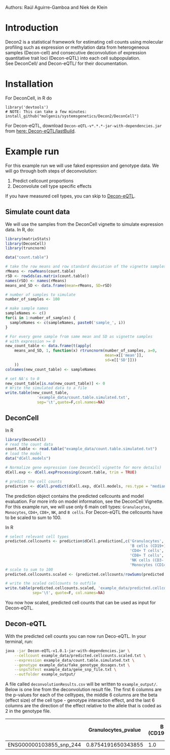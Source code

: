 Authors: Raúl Aguirre-Gamboa and Niek de Klein

# Introduction 
Decon2 is a statistical framework for estimating cell counts using molecular profiling such as expression or methylation data from heterogeneous samples (Decon-cell) and consecutive 
deconvolution of expression quantitative trait loci (Decon-eQTL) into each cell subpopulation.  
See DeconCell/ and Decon-eQTL/ for their documentation.

# Installation

For DeconCell, in R do

```
library('devtools')
# NOTE: This can take a few minutes:
install_github("molgenis/systemsgenetics/Decon2/DeconCell")
```

For Decon-eQTL, download ```Decon-eQTL-v*.*.*-jar-with-dependencies.jar``` from [here: Decon-eQTL/lastBuild](http://molgenis50.gcc.rug.nl/jenkins/job/systemsgenetics/Decon-eQTL$Decon-eQTL/lastBuild/).


# Example run

For this example run we will use faked expression and genotype data. We will go through both steps of deconvolution:  
  
1. Predict cellcount proportions  
2. Deconvolute cell type specific effects  
  
If you have measured cell types, you can skip to [Decon-eQTL](#decon-eqtl).

## Simulate count data

We will use the samples from the DeconCell vignette to simulate expression data. In R, do:

```r
library(matrixStats)
library(DeconCell)
library(truncnorm)

data("count.table")

# take the row means and row standard deviation of the vignette samples
rMeans <- rowMeans(count.table)
rSD <- rowSds(as.matrix(count.table))
names(rSD) <- names(rMeans)
means_and_SD <- data.frame(mean=rMeans, SD=rSD)

# number of samples to simulate
number_of_samples <- 100

# make sample names
sampleNames <- c()
for(i in 1:number_of_samples) {
  sampleNames <- c(sampleNames, paste0('sample_', i))
}

# For every gene sample from same mean and SD as vignette samples
# with expression >= 0
new_count_table <- data.frame(t(apply(
	means_and_SD, 1, function(x) rtruncnorm(number_of_samples, a=0,
	                                        mean=x[['mean']],
	                                        sd=x[['SD']]))
	))
colnames(new_count_table) <- sampleNames

# set NA's to 0
new_count_table[is.na(new_count_table)] <- 0
# Write the simulated data to a file
write.table(new_count_table, 
			  'example_data/count.table.simulated.txt', 
			  sep='\t',quote=F,col.names=NA)
```

## DeconCell

In R

```r
library(DeconCell)
# read the count data
count.table <- read.table("example_data/count.table.simulated.txt")
# load the model
data("dCell.models")

# Normalize gene expression (see DeconCell vignette for more details)
dCell.exp <- dCell.expProcessing(count.table, trim = TRUE)

# predict the cell counts
prediction <- dCell.predict(dCell.exp, dCell.models, res.type = "median")
```

The prediction object contains the predicted cellcounts and model evaluation. For more info on model information, see the DeconCell Vignette. For this example run, we will use only 6 main cell types: ```Granulocytes```, ```Monocytes```, ```CD4+```, ```CD8+```, ```NK```, and ```B cells```. For Decon-eQTL the cellcounts have to be scaled to sum to 100.

In R

```r
# select relevant cell types
predicted.cellcounts <- prediction$dCell.prediction[,c('Granulocytes',
                                                       'B cells (CD19+)',
                                                       'CD4+ T cells',
                                                       'CD8+ T cells',
                                                       'NK cells (CD3- CD56+)',
                                                       'Monocytes (CD14+)')]
# scale to sum to 100
predicted.cellcounts.scaled <- (predicted.cellcounts/rowSums(predicted.cellcounts))*100

# write the scaled cellcounts to outfile
write.table(predicted.cellcounts.scaled, 'example_data/predicted.cellcounts.scaled.txt', 
			sep='\t', quote=F, col.names=NA)
```

You now how scaled, predicted cell counts that can be used as input for Decon-eQTL.

## Decon-eQTL

With the predicted cell counts you can now run Deco-eQTL. In your terminal, run:

```bash
java -jar Decon-eQTL-v1.0.1-jar-with-dependencies.jar \
	--cellcount example_data/predicted.cellcounts.scaled.txt \
	--expression example_data/count.table.simulated.txt \
	--genotype example_data/fake_genotype_dosages.txt \
	--snpsToTest example_data/gene_snp_file.txt \
	--outfolder example_output/
```

A file called ```deconvolutionResults.csv``` will be written to ```example_output/```. Below is one line from the deconvolution result file. The first 6 columns are the p-values for each of the celltypes, the middle 6 columns are the beta (effect size) of the cell type - genotype interaction effect, and the last 6 columns are the direction of the effect relative to the allele that is coded as 2 in the genotype file.


|	|Granulocytes_pvalue	|B cells (CD19+)_pvalue	|CD4+ T cells_pvalue	|CD8+ T cells_pvalue	|NK cells (CD3- CD56+)_pvalue	|Monocytes (CD14+)_pvalue	|Beta1_Granulocytes	|Beta2_B cells (CD19+)	|Beta3_CD4+ T cells	|Beta4_CD8+ T cells	|Beta5_NK cells (CD3- CD56+)	|Beta6_Monocytes (CD14+)	|Beta7_Granulocytes:GT	|Beta8_B cells (CD19+):GT	|Beta9_CD4+ T cells:GT	|Beta10_CD8+ T cells:GT	|Beta11_NK cells (CD3- CD56+):GT	|Beta12_Monocytes (CD14+):GT	|effectDirectionDosage2_Granulocytes	|effectDirectionDosage2_B cells (CD19+)	|effectDirectionDosage2\_CD4+ T cells	|effectDirectionDosage2_CD8+ T cells	|effectDirectionDosage2_NK cells (CD3- CD56+)	|effectDirectionDosage2_Monocytes (CD14+)
|---|---|---|---|---|---|---|---|---|---|---|---|---|---|---|---|---|---|---|---|---|---|---|---|---
ENSG00000103855\_snp_244	|0.8754191650343855	|1.0	|0.9855839296645753	|1.0	|0.8801056746139749	|1.0	|0.0	|0.0	|0.0	|0.0	|0.19545183472374217	|0.0	|0.008312507740549976	|0.0	|0.0014092158690805837	|0.0	|0.05818753733261271	|0.0	|-	|-	|-	|-	|+	|-

